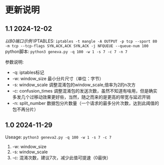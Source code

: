 # 更新说明
## 1.1 2024-12-02
*以80端口示例*
IPTABLES: `iptables -t mangle -A OUTPUT -p tcp --sport 80 -m tcp --tcp-flags SYN,ACK,ACK SYN,ACK -j NFQUEUE --queue-num 100`
python脚本: `python3 geneva.py -q 100 -w 1 -s 7 -c 7 -n 7`

参数说明:
* -q: iptables标记
* -w: window_size 最小分片尺寸（单位：字节）
* -s: window_scale 调整混淆包的window_scale,倍率为2的n次方
* -c: confusion_times 调整混淆包的发送次数，虽然不知道有啥用，但是确实多发几个过移动效果更好些，当然，随之而来的是更高的带宽与延迟开销
* -n: split_number 数据包分片数量（一个请求的最多分片次数，达到此阈值的包不再分片）

## 1.0 2024-11-29
Useage: `python3 geneva2.py -q 100 -w 1 -s 7 -c 7`

1. -w: window_size
2. -s: window_scale 
3. -c: 混淆次数，建议7次，减少此值可提速（0最快）

